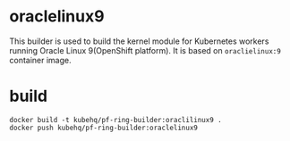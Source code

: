 # oraclelinux9

This builder is used to build the kernel module for Kubernetes workers running Oracle Linux 9(OpenShift platform).
It is based on `oraclielinux:9` container image.

# build

```
docker build -t kubehq/pf-ring-builder:oraclilinux9 .
docker push kubehq/pf-ring-builder:oraclelinux9
```
